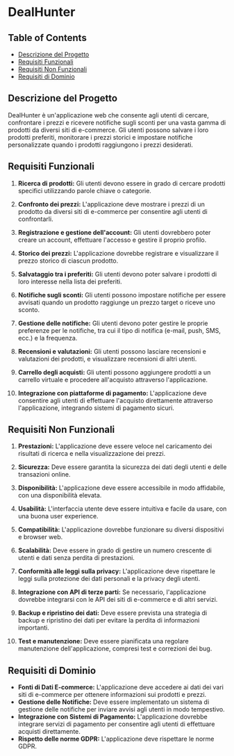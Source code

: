 # DealHunter

## Table of Contents
- [Descrizione del Progetto](#descrizione-del-progetto)
- [Requisiti Funzionali](#requisiti-funzionali)
- [Requisiti Non Funzionali](#requisiti-non-funzionali)
- [Requisiti di Dominio](#requisiti-di-dominio)

## Descrizione del Progetto

DealHunter è un'applicazione web che consente agli utenti di cercare, confrontare i prezzi e ricevere notifiche sugli sconti per una vasta gamma di prodotti da diversi siti di e-commerce. Gli utenti possono salvare i loro prodotti preferiti, monitorare i prezzi storici e impostare notifiche personalizzate quando i prodotti raggiungono i prezzi desiderati.

## Requisiti Funzionali

1. **Ricerca di prodotti:** Gli utenti devono essere in grado di cercare prodotti specifici utilizzando parole chiave o categorie.

2. **Confronto dei prezzi:** L'applicazione deve mostrare i prezzi di un prodotto da diversi siti di e-commerce per consentire agli utenti di confrontarli.

3. **Registrazione e gestione dell'account:** Gli utenti dovrebbero poter creare un account, effettuare l'accesso e gestire il proprio profilo.

4. **Storico dei prezzi:** L'applicazione dovrebbe registrare e visualizzare il prezzo storico di ciascun prodotto.

5. **Salvataggio tra i preferiti:** Gli utenti devono poter salvare i prodotti di loro interesse nella lista dei preferiti.

6. **Notifiche sugli sconti:** Gli utenti possono impostare notifiche per essere avvisati quando un prodotto raggiunge un prezzo target o riceve uno sconto.

7. **Gestione delle notifiche:** Gli utenti devono poter gestire le proprie preferenze per le notifiche, tra cui il tipo di notifica (e-mail, push, SMS, ecc.) e la frequenza.

8. **Recensioni e valutazioni:** Gli utenti possono lasciare recensioni e valutazioni dei prodotti, e visualizzare recensioni di altri utenti.

9. **Carrello degli acquisti:** Gli utenti possono aggiungere prodotti a un carrello virtuale e procedere all'acquisto attraverso l'applicazione.

10. **Integrazione con piattaforme di pagamento:** L'applicazione deve consentire agli utenti di effettuare l'acquisto direttamente attraverso l'applicazione, integrando sistemi di pagamento sicuri.

## Requisiti Non Funzionali

1. **Prestazioni:** L'applicazione deve essere veloce nel caricamento dei risultati di ricerca e nella visualizzazione dei prezzi.

2. **Sicurezza:** Deve essere garantita la sicurezza dei dati degli utenti e delle transazioni online.

3. **Disponibilità:** L'applicazione deve essere accessibile in modo affidabile, con una disponibilità elevata.

4. **Usabilità:** L'interfaccia utente deve essere intuitiva e facile da usare, con una buona user experience.

5. **Compatibilità:** L'applicazione dovrebbe funzionare su diversi dispositivi e browser web.

6. **Scalabilità:** Deve essere in grado di gestire un numero crescente di utenti e dati senza perdita di prestazioni.

7. **Conformità alle leggi sulla privacy:** L'applicazione deve rispettare le leggi sulla protezione dei dati personali e la privacy degli utenti.

8. **Integrazione con API di terze parti:** Se necessario, l'applicazione dovrebbe integrarsi con le API dei siti di e-commerce e di altri servizi.

9. **Backup e ripristino dei dati:** Deve essere prevista una strategia di backup e ripristino dei dati per evitare la perdita di informazioni importanti.

10. **Test e manutenzione:** Deve essere pianificata una regolare manutenzione dell'applicazione, compresi test e correzioni dei bug.

## Requisiti di Dominio

- **Fonti di Dati E-commerce:** L'applicazione deve accedere ai dati dei vari siti di e-commerce per ottenere informazioni sui prodotti e prezzi.
- **Gestione delle Notifiche:** Deve essere implementato un sistema di gestione delle notifiche per inviare avvisi agli utenti in modo tempestivo.
- **Integrazione con Sistemi di Pagamento:** L'applicazione dovrebbe integrare servizi di pagamento per consentire agli utenti di effettuare acquisti direttamente.
- **Rispetto delle norme GDPR:** L'applicazione deve rispettare le norme GDPR.
